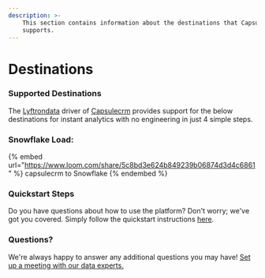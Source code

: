 ```yaml
---
description: >-
    This section contains information about the destinations that Capsulecrm
    supports.
---
```


# Destinations

### Supported Destinations

The [Lyftrondata](https://www.lyftrondata.com/) driver of [Capsulecrm](https://www.lyftrondata.com/integration/sales-analytics/capsule/) provides support for the below destinations for instant analytics with no engineering in just 4 simple steps.

### Snowflake Load:

{% embed url="https://www.loom.com/share/5c8bd3e624b849239b06874d3d4c6861" %}
capsulecrm to Snowflake
{% endembed %}

### Quickstart Steps

Do you have questions about how to use the platform? Don't worry; we've got you covered. Simply follow the quickstart instructions [here](README.md).

### Questions? <a href="#questions" id="questions"></a>

We're always happy to answer any additional questions you may have! [Set up a meeting with our data experts.](https://www.lyftrondata.com/book-a-meeting/)
